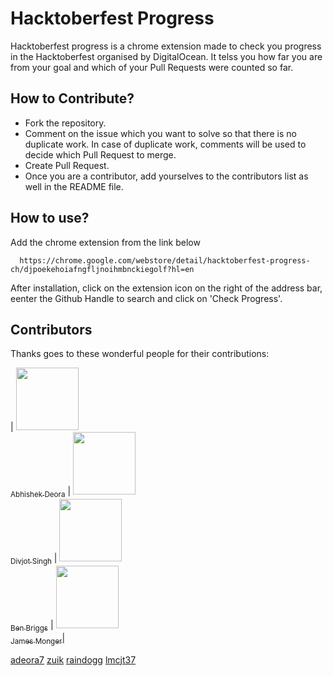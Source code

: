 # Hacktoberfest Progress 
Hacktoberfest progress is a chrome extension made to check you progress in the Hacktoberfest organised by DigitalOcean. It telss you how far you are from your goal and which of your Pull Requests were counted so far.

## How to Contribute?

* Fork the repository.
* Comment on the issue which you want to solve so that there is no duplicate work. In case of duplicate work, comments will be used to decide which Pull Request to merge.
* Create Pull Request.
* Once you are a contributor, add yourselves to the contributors list as well in the README file.

## How to use?

Add the chrome extension from the link below

```
  https://chrome.google.com/webstore/detail/hacktoberfest-progress-ch/djpoekehoiafngfljnoihmbnckiegolf?hl=en
```

After installation, click on the extension icon on the right of the address bar, eenter the Github Handle to search and click on 'Check Progress'.

## Contributors

Thanks goes to these wonderful people for their contributions:

| [<img src="https://avatars3.githubusercontent.com/u/9638595?s=400&v=4" width="100px;"/><br /><sub>Abhishek Deora</sub>](https://github.com/adeora7/) 
| [<img src="https://avatars1.githubusercontent.com/u/3146916?s=400&v=4" width="100px;"/><br /><sub>Divjot Singh</sub>](https://github.com/zuik)
| [<img src="https://avatars0.githubusercontent.com/u/21180050?s=400&v=4" width="100px;"/><br /><sub>Ben Briggs</sub>](https://github.com/raindogg)
| [<img src="https://avatars0.githubusercontent.com/u/5430873?s=400&v=4" width="100px;"/><br /><sub>James Monger</sub>](https://github.com/lmcjt37)|

[adeora7](https://github.com/adeora7)
[zuik](https://github.com/zuik)
[raindogg](https://github.com/raindogg)
[lmcjt37](https://github.com/lmcjt37)
